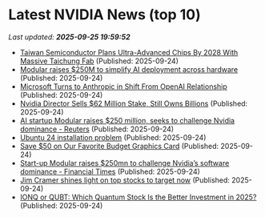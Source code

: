 # Latest NVIDIA News (top 10)
_Last updated: **2025-09-25 19:59:52**_

- [Taiwan Semiconductor Plans Ultra-Advanced Chips By 2028 With Massive Taichung Fab](https://www.benzinga.com/markets/tech/25/09/47849420/taiwan-semiconductor-plans-ultra-advanced-chips-by-2028-with-massive-taichung-fab) (Published: 2025-09-24)
- [Modular raises $250M to simplify AI deployment across hardware](https://siliconangle.com/2025/09/24/modular-raises-250m-simplify-ai-deployment-across-hardware/) (Published: 2025-09-24)
- [Microsoft Turns to Anthropic in Shift From OpenAI Relationship](http://www.pymnts.com/artificial-intelligence-2/2025/microsoft-turns-to-anthropic-in-shift-from-openai-relationship/) (Published: 2025-09-24)
- [Nvidia Director Sells $62 Million Stake, Still Owns Billions](https://finance.yahoo.com/news/nvidia-director-sells-62-million-193807825.html) (Published: 2025-09-24)
- [AI startup Modular raises $250 million, seeks to challenge Nvidia dominance - Reuters](https://slashdot.org/firehose.pl?op=view&amp;id=179520704) (Published: 2025-09-24)
- [Ubuntu 24 installation problem](https://askubuntu.com/questions/1556516/ubuntu-24-installation-problem) (Published: 2025-09-24)
- [Save $50 on Our Favorite Budget Graphics Card](https://www.wired.com/story/nvidia-gpu-deal-september-2025/) (Published: 2025-09-24)
- [Start-up Modular raises $250mn to challenge Nvidia’s software dominance - Financial Times](https://slashdot.org/firehose.pl?op=view&amp;id=179520532) (Published: 2025-09-24)
- [Jim Cramer shines light on top stocks to target now](https://www.thestreet.com/investing/jim-cramer-shines-light-on-top-stocks-to-target-now-) (Published: 2025-09-24)
- [IONQ or QUBT: Which Quantum Stock Is the Better Investment in 2025?](https://finance.yahoo.com/news/ionq-qubt-quantum-stock-better-190000076.html) (Published: 2025-09-24)
